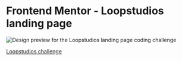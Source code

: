# Frontend Mentor - Loopstudios landing page

![Design preview for the Loopstudios landing page coding challenge](https://i.gyazo.com/8aed7557adfc5f3f0c426c7cb75a14f8.jpg)

[Loopstudios challenge](https://apk-loopstudios.netlify.app/)

